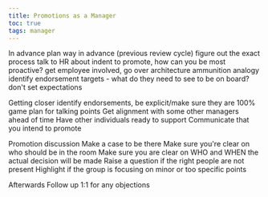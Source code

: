 ```yaml
---
title: Promotions as a Manager
toc: true
tags: manager
---
```


In advance
plan way in advance (previous review cycle)
figure out the exact process
talk to HR about indent to promote, how can you be most proactive?
get employee involved, go over architecture
ammunition analogy
identify endorsement targets - what do they need to see to be on board?
don't set expectations

Getting closer
identify endorsements, be explicit/make sure they are 100%
game plan for talking points
Get alignment with some other managers ahead of time
Have other individuals ready to support
Communicate that you intend to promote

Promotion discussion
Make a case to be there
Make sure you're clear on who should be in the room
Make sure you are clear on WHO and WHEN the actual decision will be made
Raise a question if the right people are not present
Highlight if the group is focusing on minor or too specific points

Afterwards
Follow up 1:1 for any objections
